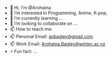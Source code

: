 - 👋 Hi, I’m @Arohaina 
- 👀 I’m interested in Programming, Anime, K-pop, 
- 🌱 I’m currently learning ...
- 💞️ I’m looking to collaborate on ...
- 📫 How to reach me:
- 📫 Personal Email: aobagley@gmail.com
- 📫 Work Email: Arohaina.Bagley@wintec.ac.nz
- ⚡ Fun fact: ...

<!---
Arohaina/Arohaina is a ✨ special ✨ repository because its `README.md` (this file) appears on your GitHub profile.
You can click the Preview link to take a look at your changes.
--->
